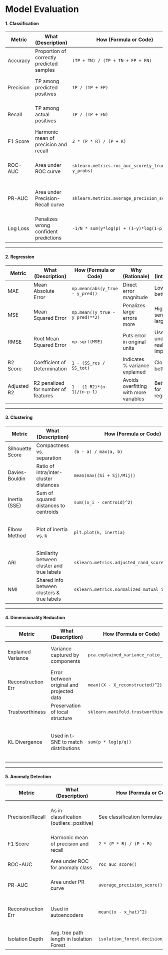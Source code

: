 # Model Evaluation

#### 1. Classification

| Metric    | What (Description)                        | How (Formula or Code)                            | Why (Rationale)                                 | So What (Interpretation)                         |
| --------- | ----------------------------------------- | ------------------------------------------------ | ----------------------------------------------- | ------------------------------------------------ |
| Accuracy  | Proportion of correctly predicted samples | `(TP + TN) / (TP + TN + FP + FN)`                | Simple overview of performance                  | High accuracy means most predictions are correct |
| Precision | TP among predicted positives              | `TP / (TP + FP)`                                 | Measures exactness, useful when FP is costly    | High precision = low false alarms                |
| Recall    | TP among actual positives                 | `TP / (TP + FN)`                                 | Measures completeness, useful when FN is costly | High recall = low false negatives                |
| F1 Score  | Harmonic mean of precision and recall     | `2 * (P * R) / (P + R)`                          | Balances precision and recall                   | Good for imbalanced classes                      |
| ROC-AUC   | Area under ROC curve                      | `sklearn.metrics.roc_auc_score(y_true, y_probs)` | Threshold independent measure of separability   | Higher = better distinction between classes      |
| PR-AUC    | Area under Precision-Recall curve         | `sklearn.metrics.average_precision_score()`      | Focused on imbalanced datasets                  | More informative than ROC in imbalanced cases    |
| Log Loss  | Penalizes wrong confident predictions     | `-1/N * sum(y*log(p) + (1-y)*log(1-p))`          | Confidence-aware measure                        | Lower = better calibrated predictions            |

***

#### 2. Regression

| Metric      | What (Description)                  | How (Formula or Code)           | Why (Rationale)                        | So What (Interpretation)                   |
| ----------- | ----------------------------------- | ------------------------------- | -------------------------------------- | ------------------------------------------ |
| MAE         | Mean Absolute Error                 | `np.mean(abs(y_true - y_pred))` | Direct error magnitude                 | Lower MAE = better accuracy                |
| MSE         | Mean Squared Error                  | `np.mean((y_true - y_pred)**2)` | Penalizes large errors more            | Higher sensitivity to large errors         |
| RMSE        | Root Mean Squared Error             | `np.sqrt(MSE)`                  | Puts error in original units           | Useful for understanding real-world impact |
| R2 Score    | Coefficient of Determination        | `1 - (SS_res / SS_tot)`         | Indicates % variance explained         | Closer to 1 = better model                 |
| Adjusted R2 | R2 penalized for number of features | `1 - (1-R2)*(n-1)/(n-p-1)`      | Avoids overfitting with more variables | Better metric for multivariate regression  |

***

#### 3. Clustering

| Metric           | What (Description)                         | How (Formula or Code)                            | Why (Rationale)                         | So What (Interpretation)         |
| ---------------- | ------------------------------------------ | ------------------------------------------------ | --------------------------------------- | -------------------------------- |
| Silhouette Score | Compactness vs. separation                 | `(b - a) / max(a, b)`                            | Measures cluster quality                | Close to 1 = well-clustered      |
| Davies-Bouldin   | Ratio of intra/inter-cluster distances     | `mean(max((Si + Sj)/Mij))`                       | Lower = better separated clusters       | Lower DBI = better clustering    |
| Inertia (SSE)    | Sum of squared distances to centroids      | `sum((x_i - centroid)^2)`                        | Evaluates compactness                   | Lower inertia = tighter clusters |
| Elbow Method     | Plot of inertia vs. k                      | `plt.plot(k, inertia)`                           | Helps choose optimal number of clusters | Elbow point = best k             |
| ARI              | Similarity between cluster and true labels | `sklearn.metrics.adjusted_rand_score()`          | Adjusts for chance                      | Closer to 1 = better agreement   |
| NMI              | Shared info between clusters & true labels | `sklearn.metrics.normalized_mutual_info_score()` | Scales from 0 to 1                      | Higher = better match            |

***

#### 4. Dimensionality Reduction

| Metric             | What (Description)                        | How (Formula or Code)                | Why (Rationale)                                  | So What (Interpretation)                         |
| ------------------ | ----------------------------------------- | ------------------------------------ | ------------------------------------------------ | ------------------------------------------------ |
| Explained Variance | Variance captured by components           | `pca.explained_variance_ratio_`      | Measures how much info is retained               | Higher = better preservation of structure        |
| Reconstruction Err | Error between original and projected data | `mean((X - X_reconstructed)^2)`      | Measures loss of information                     | Lower = better fidelity                          |
| Trustworthiness    | Preservation of local structure           | `sklearn.manifold.trustworthiness()` | Measures local relationships                     | Higher = better local mapping                    |
| KL Divergence      | Used in t-SNE to match distributions      | `sum(p * log(p/q))`                  | Measures divergence between high-dim and low-dim | Lower = better preservation of density structure |

***

#### 5. Anomaly Detection

| Metric             | What (Description)                        | How (Formula or Code)                  | Why (Rationale)                            | So What (Interpretation)                        |
| ------------------ | ----------------------------------------- | -------------------------------------- | ------------------------------------------ | ----------------------------------------------- |
| Precision/Recall   | As in classification (outliers=positive)  | See classification formulas            | Imbalanced problems; need specific metrics | High = correct detection of anomalies           |
| F1 Score           | Harmonic mean of precision and recall     | `2 * (P * R) / (P + R)`                | Balances detection accuracy                | Higher = better anomaly detection               |
| ROC-AUC            | Area under ROC for anomaly class          | `roc_auc_score()`                      | Measures rank ordering                     | Higher = better separation of anomalies         |
| PR-AUC             | Area under PR curve                       | `average_precision_score()`            | Better for skewed data                     | High = better precision-recall trade-off        |
| Reconstruction Err | Used in autoencoders                      | `mean((x - x_hat)^2)`                  | High = potential anomaly                   | Identify anomalies by high reconstruction error |
| Isolation Depth    | Avg. tree path length in Isolation Forest | `isolation_forest.decision_function()` | Shorter = more likely anomaly              | Lower score = more isolated (anomalous)         |

<figure><img src="../../.gitbook/assets/image.png" alt=""><figcaption></figcaption></figure>

<figure><img src="../../.gitbook/assets/image (1).png" alt=""><figcaption></figcaption></figure>

<figure><img src="../../.gitbook/assets/image (2).png" alt=""><figcaption></figcaption></figure>

<figure><img src="../../.gitbook/assets/image (3).png" alt=""><figcaption></figcaption></figure>

<figure><img src="../../.gitbook/assets/image (10).png" alt=""><figcaption></figcaption></figure>
